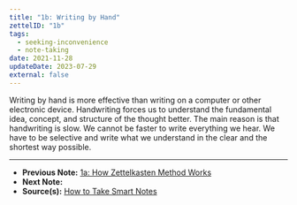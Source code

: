 ```yaml
---
title: "1b: Writing by Hand"
zettelID: "1b"
tags:
  - seeking-inconvenience
  - note-taking
date: 2021-11-28
updateDate: 2023-07-29
external: false
---
```


Writing by hand is more effective than writing on a computer or other electronic device. Handwriting forces us to understand the fundamental idea, concept, and structure of the thought better. The main reason is that handwriting is slow. We cannot be faster to write everything we hear. We have to be selective and write what we understand in the clear and the shortest way possible.

---

- **Previous Note:** [1a: How Zettelkasten Method Works](/notes/1a-how-zettelkasten-works)
- **Next Note:**
- **Source(s):** [How to Take Smart Notes](/books/how-to-take-smart-notes-review-summary-and-notes)
